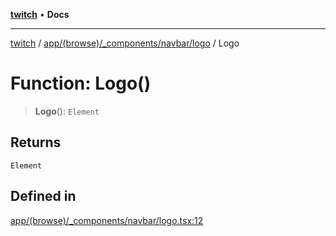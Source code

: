 [**twitch**](../../../../../../README.md) • **Docs**

***

[twitch](../../../../../../modules.md) / [app/(browse)/\_components/navbar/logo](../README.md) / Logo

# Function: Logo()

> **Logo**(): `Element`

## Returns

`Element`

## Defined in

[app/(browse)/\_components/navbar/logo.tsx:12](https://github.com/Mohaamedl/Twitch_clone/blob/9ae8fe0301b5527403a032a29bdae292528b52a8/app/(browse)/_components/navbar/logo.tsx#L12)
